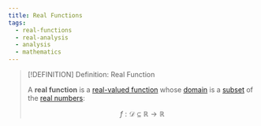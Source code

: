 ```yaml
---
title: Real Functions
tags:
  - real-functions
  - real-analysis
  - analysis
  - mathematics
---
```


>[!DEFINITION] Definition: Real Function
>
>A **real function** is a [real-valued function](../Real-Valued%20Function.md) whose [domain](../../Functions/index.md) is a [subset](../../../Set%20Theory/Sets.md) of the [real numbers](../../../Algebra/Fields/The%20Real%20Numbers/index.md):
>
>$$
>f: \mathcal{D} \subseteq \mathbb{R} \to \mathbb{R}
>$$
>
